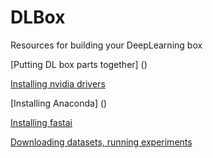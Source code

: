 # DLBox
Resources for building your DeepLearning box


[Putting DL box parts together] ()

[Installing nvidia drivers](https://github.com/coderbee/DLBox/blob/master/Nvidia%20Drivers%20Install.md)

[Installing Anaconda] ()

[Installing fastai ](link)

[Downloading datasets, running experiments]()



